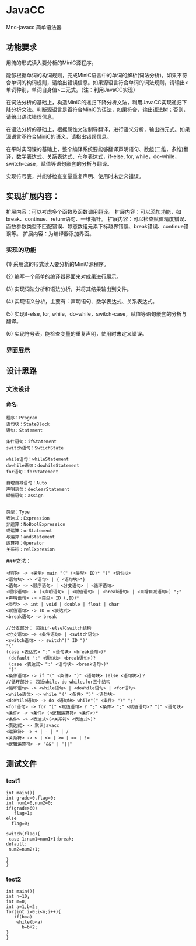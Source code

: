 # JavaCC
Mnc-javacc
简单语法器
## 功能要求
用流的形式读入要分析的MiniC源程序。

能够根据单词的构词规则，完成MiniC语言中的单词的解析(词法分析)，如果不符合单词的构词规则，请给出错误信息。如果源语言符合单词的词法规则，请输出<单词种别，单词自身值>二元式。（注：利用JavaCC实现）

在词法分析的基础上，构造MiniC的递归下降分析文法，利用JavaCC实现递归下降分析文法。判断源语言是否符合MiniC的语法，如果符合，输出语法树；否则，请给出语法错误信息。

在语法分析的基础上，根据属性文法制导翻译，进行语义分析，输出四元式。如果源语言不符合MiniC的语义，请指出错误信息。

在平时实习课的基础上，整个编译系统要能够翻译声明语句、数组(二维，多维)翻译，数学表达式、关系表达式、布尔表达式，if-else, for, while，do-while，switch-case，赋值等语句嵌套的分析与翻译。

实现符号表，并能够检查变量重复声明、使用时未定义错误。

## 实现扩展内容：

扩展内容：可以考虑多个函数及函数调用翻译。
扩展内容：可以添加功能，如break、continue、return语句、一维指针。
扩展内容：可以检查赋值精度错误、函数参数类型不匹配错误、静态数组元素下标越界错误、break错误、continue错误等。
扩展内容：为编译器添加界面。

### 实现的功能
(1) 采用流的形式读入要分析的MiniC源程序。

(2) 编写一个简单的编译器界面来对成果进行展示。

(3) 实现词法分析和语法分析，并将其结果输出到文件。

(4) 实现语义分析，主要有：声明语句、数学表达式、关系表达式。

(5) 实现if-else, for, while，do-while，switch-case，赋值等语句嵌套的分析与翻译。

(6) 实现符号表，能检查变量的重复声明，使用时未定义错误。

### 界面展示




## 设计思路

### 文法设计
#### 命名:
```
程序：Program
语句块：StateBlock
语句：Statement

条件语句：ifStatement
switch语句：SwtichState

while语句：whileStatement
dowhile语句：dowhileStatement
for语句：forStatement

自增自减语句：Auto
声明语句：declearStatement
赋值语句：assign


类型：Type
表达式：Expression
非运算：NoBoolExpression
或运算：orStatement
与运算：andStatement
运算符：Operator
关系符：relExpresion
```
###文法：
```
<程序> -> <类型> main "(" (<类型> ID)* ")" <语句块>
<语句块> -> <语句> | { <语句块>*}
<语句> -> <顺序语句> | <分支语句> | <循环语句>
<顺序语句> -> (<声明语句> | <赋值语句> | <break语句> | <自增自减语句>) ";"
<声明语句> -> <类型> ID (,ID)*
<类型> -> int | void | double | float | char
<赋值语句> -> ID = <表达式>
<break语句> -> break

//分支部分： 包括if-else和switch结构
<分支语句> —> <条件语句> | <switch语句>
<switch语句> -> switch"(" ID ")" 
"{" 
(case <表达式> ":" <语句块> <break语句>)*
 (default ":" <语句块> <break语句>)?
 (case <表达式> ":" <语句块> <break语句>)*
 "}"
<条件语句> -> if "(" <条件> ")" <语句块> (else <语句块>)？
//循环部分： 包括while，do-while,for三个结构
<循环语句> -> <while语句> | <doWhile语句> | <for语句>
<while语句> -> while "(" <条件> ")" <语句块>
<doWhile语句> -> do <语句块> while"(" <条件> ")" ";"
<for语句> -> for "(" <赋值语句> ? ";" <条件> ";" <赋值语句>? ")" <语句块>
<条件> -> <条件> (<逻辑运算符> <条件>)*
<条件> -> <表达式>(<关系符> <表达式>)?
<表达式> -> 默认javacc
<运算符> -> + | - | * | /
<关系符> -> < | <= | >= | == | !=
<逻辑运算符> -> "&&" | "||"
```

## 测试文件
### test1
```
int main(){
int grade=0,flag=0;
int num1=0,num2=0;
if(grade>60)
   flag=1;
else
  flag=0;

switch(flag){
 case 1:num1=num1+1;break;
default:
 num2=num2+1;

}
}
```
### test2
```
int main(){
int n=10;
int m=0;
int a=1,b=2;
for(int i=0;i<n;i++){
   if(b<a)
    while(b<a)
      b=b+2;
}
}
```
